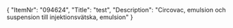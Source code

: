 {
  "ItemNr": "094624",
  "Title": "test",
  "Description": "Circovac, emulsion och suspension till injektionsvätska, emulsion"
}